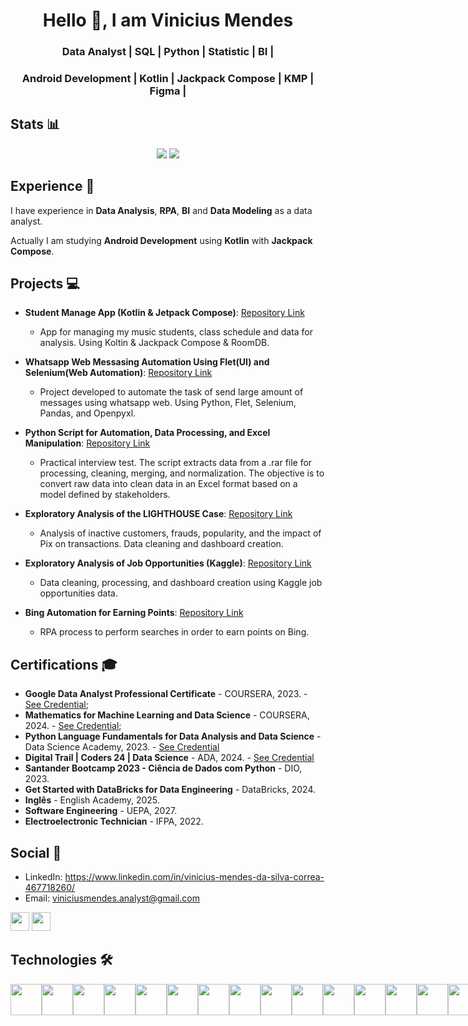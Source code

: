 <h1 align="center">Hello 👋, I am Vinicius Mendes</h1>
<h3 align="center">Data Analyst | SQL | Python | Statistic | BI |</h3>
<h3 align="center">Android Development | Kotlin | Jackpack Compose | KMP | Figma |</h3>

## Stats 📊
<p align="center">
  <img src="https://github-readme-streak-stats.herokuapp.com/?user=vinimendesk&theme=dark&count_private=true&bg_color=0d1116&title_color=ce09ec&text_color=a4aacb"> 
  <img src="https://github-readme-stats.vercel.app/api/top-langs/?username=vinimendesk&layout=compact&theme=dark">
</p>

## Experience 💼
I have experience in **Data Analysis**, **RPA**, **BI** and **Data Modeling** as a data analyst.

Actually I am studying **Android Development** using **Kotlin** with **Jackpack Compose**.

## Projects 💻
- **Student Manage App (Kotlin & Jetpack Compose)**: [Repository Link](https://github.com/vinimendesk/StudentsManagerApp)
  - App for managing my music students, class schedule and data for analysis. Using Koltin & Jackpack Compose & RoomDB.
  
- **Whatsapp Web Messasing Automation Using Flet(UI) and Selenium(Web Automation)**: [Repository Link](https://github.com/vinimendesk/Automation_E-ConnectValid-CodebyVoucher-)
  - Project developed to automate the task of send large amount of messages using whatsapp web. Using Python, Flet, Selenium, Pandas, and Openpyxl.
  
- **Python Script for Automation, Data Processing, and Excel Manipulation**: [Repository Link](https://github.com/vinimendesk/Case_Advbox-Automacao_ProcessamentoDeDados_ManipulacaoExcel)
  - Practical interview test. The script extracts data from a .rar file for processing, cleaning, merging, and normalization. The objective is to convert raw data into clean data in an Excel format based on a model defined by stakeholders.

- **Exploratory Analysis of the LIGHTHOUSE Case**: [Repository Link](https://github.com/vinimendesk/Desafio_LIGHTHOUSE_Analise_Exploratoria)
  - Analysis of inactive customers, frauds, popularity, and the impact of Pix on transactions. Data cleaning and dashboard creation.

- **Exploratory Analysis of Job Opportunities (Kaggle)**: [Repository Link](https://github.com/vinimendesk/Exploratory_Analyts_Job_Opportunities_Kaggle)
  - Data cleaning, processing, and dashboard creation using Kaggle job opportunities data.

- **Bing Automation for Earning Points**: [Repository Link](https://github.com/vinimendesk/automa-o_bing)
  - RPA process to perform searches in order to earn points on Bing.

## Certifications 🎓
- **Google Data Analyst Professional Certificate** - COURSERA, 2023. - <a target="_blank" href="(https://www.credly.com/badges/de20ec39-e34c-44f1-b81a-eff85458ea77/linked_in_profile)">See Credential</a>;
- **Mathematics for Machine Learning and Data Science** - COURSERA, 2024. - <a target="_blank" href="(https://www.coursera.org/account/accomplishments/specialization/LGSV97APTY6A)">See Credential</a>;
- **Python Language Fundamentals for Data Analysis and Data Science** - Data Science Academy, 2023. - <a target="_blank" href="https://mycourse.app/XhMj4cHHRrqFNBiD8">See Credential</a>
- **Digital Trail | Coders 24 | Data Science** - ADA, 2024. - <a target="_blank" href="(https://ada.tech/certificado?code=1acc10d6-c727-ae6e-0687-ec73d37065bd)">See Credential</a>
- **Santander Bootcamp 2023 - Ciência de Dados com Python** - DIO, 2023.
- **Get Started with DataBricks for Data Engineering** - DataBricks, 2024.
- **Inglês** - English Academy, 2025.
- **Software Engineering** - UEPA, 2027.
- **Electroelectronic Technician** - IFPA, 2022.

## Social 🤝
- LinkedIn: <a target="_blank" href="https://www.linkedin.com/in/vinicius-mendes-da-silva-correa-467718260/">https://www.linkedin.com/in/vinicius-mendes-da-silva-correa-467718260/</a>
- Email: <a target="_blank" href="mailto:viniciusmendes.analyst@gmail.com">viniciusmendes.analyst@gmail.com</a>

[<img height="30px" marginLeft="5px" src="https://img.shields.io/badge/LinkedIn-0077B5?style=for-the-badge&logo=linkedin&logoColor=white">](https://www.linkedin.com/in/vinicius-mendes-da-silva-correa-467718260/)
[<img height="30px" src="https://img.shields.io/badge/Gmail-D14836?style=for-the-badge&logo=gmail&logoColor=white">](mailto:viniciusmendes.analyst@gmail.com)

<div>
    <h2>Technologies 🛠️</h2>
    <div style="display: flex;">
        <img width="50px;" height="50px;" src="https://cdn.jsdelivr.net/gh/devicons/devicon/icons/kotlin/kotlin-original.svg" />
        <img width="50px;" height="50px;" src="https://cdn.jsdelivr.net/gh/devicons/devicon/icons/jetpackcompose/jetpackcompose-original.svg" />
        <img width="50px;" height="50px;" src="https://cdn.jsdelivr.net/gh/devicons/devicon/icons/androidstudio/androidstudio-original.svg" />
        <img width="50px;" height="50px;" src="https://cdn.jsdelivr.net/gh/devicons/devicon/icons/python/python-original.svg" />
        <img width="50px;" height="50px;" src="https://cdn.jsdelivr.net/gh/devicons/devicon/icons/jupyter/jupyter-original.svg" />
        <img width="50px;" height="50px;" src="https://cdn.jsdelivr.net/gh/devicons/devicon/icons/html5/html5-original.svg" />
        <img width="50px;" height="50px;" src="https://cdn.jsdelivr.net/gh/devicons/devicon/icons/css3/css3-original.svg" />
        <img width="50px;" height="50px;" src="https://cdn.jsdelivr.net/gh/devicons/devicon/icons/figma/figma-original.svg" />
        <img width="50px;" height="50px;" src="https://cdn.jsdelivr.net/gh/devicons/devicon/icons/mysql/mysql-original.svg" />
        <img width="50px;" height="50px;" src="https://cdn.jsdelivr.net/gh/devicons/devicon/icons/firebase/firebase-original.svg" />
        <img width="50px;" height="50px;" src="https://cdn.jsdelivr.net/gh/devicons/devicon/icons/git/git-original.svg" />
        <img width="50px;" height="50px;" src="https://cdn.jsdelivr.net/gh/devicons/devicon/icons/pandas/pandas-original-wordmark.svg" />
        <img width="50px;" height="50px;" src="https://cdn.jsdelivr.net/gh/devicons/devicon/icons/numpy/numpy-original-wordmark.svg" />
        <img width="50px;" height="50px;" src="https://cdn.jsdelivr.net/gh/devicons/devicon/icons/matplotlib/matplotlib-original-wordmark.svg" />
        <img width="50px;" height="50px;" src="https://cdn.jsdelivr.net/gh/devicons/devicon/icons/scikitlearn/scikitlearn-original.svg" />
        <img width="50px;" height="50px;" src="https://cdn.jsdelivr.net/gh/devicons/devicon/icons/plotly/plotly-original-wordmark.svg" />
</div>
